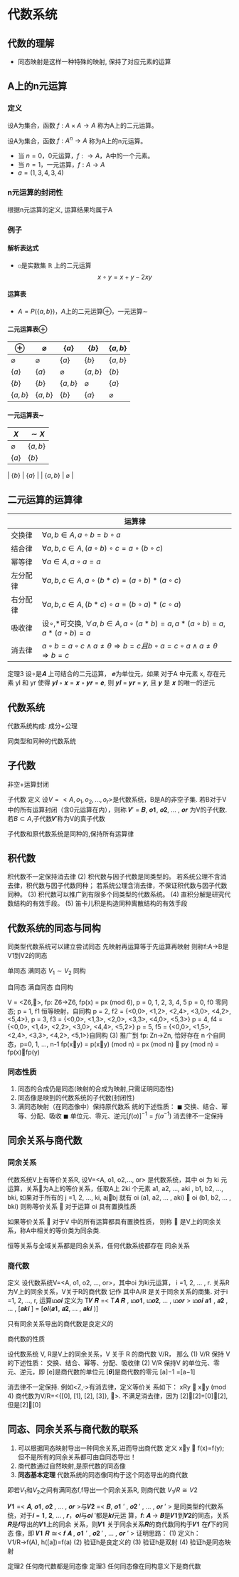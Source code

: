 <!--
 * @Author: chinesehamburger 2576226012@qq.com
 * @Date: 2025-03-21 09:59:29
 * @LastEditors: iming 2576226012@qq.com
 * @LastEditTime: 2025-04-20 21:07:46
 * @FilePath: \CHMath-wiki\docs\discrete_mathematics\algebraic_structure\algebraic_system.md
 * @Description: 这是默认设置,请设置`customMade`, 打开koroFileHeader查看配置 进行设置: https://github.com/OBKoro1/koro1FileHeader/wiki/%E9%85%8D%E7%BD%AE
-->
# 代数系统

## 代数的理解

- 同态映射是这样一种特殊的映射, 保持了对应元素的运算

## A上的n元运算

### 定义

设A为集合，函数 $f: A \times A \rightarrow A$ 称为A上的二元运算。

设A为集合，函数 $f: A^n \rightarrow A$ 称为A上的n元运算。

- 当 $n = 0$，0元运算，$f: \rightarrow A$，A中的一个元素。
- 当 $n = 1$，一元运算，$f: A \rightarrow A$
- $a = (1, 3, 4, 3, 4)$

### n元运算的封闭性

根据n元运算的定义, 运算结果均属于A

### 例子

#### 解析表达式
- `○`是实数集 $\mathbb{R}$ 上的二元运算
  $$
  x \circ y = x + y - 2xy
  $$

#### 运算表
- $A = P(\{a, b\})$，$A$上的二元运算$\oplus$，一元运算$\sim$

#### 二元运算表$\oplus$

| $\oplus$    | $\varnothing$ | $\{a\}$     | $\{b\}$     | $\{a,b\}$   |
| ----------- | ----------- | ----------- | ----------- | ----------- |
| $\varnothing$ | $\varnothing$ | $\{a\}$     | $\{b\}$     | $\{a,b\}$   |
| $\{a\}$     | $\{a\}$     | $\varnothing$ | $\{a,b\}$   | $\{b\}$     |
| $\{b\}$     | $\{b\}$     | $\{a,b\}$   | $\varnothing$ | $\{a\}$     |
| $\{a,b\}$   | $\{a,b\}$   | $\{b\}$     | $\{a\}$     | $\varnothing$ |

#### 一元运算表$\sim$
| $X$         | $\sim X$    |
| ----------- | ----------- |
| $\varnothing$ | $\{a,b\}$   |
| $\{a\}$     | $\{b\}$     |


| $\{b\}$     | $\{a\}$     |
| $\{a,b\}$   | $\varnothing$ |

## 二元运算的运算律

|      | 运算律                                                                                                                         |
| ---- | --------------------------------------------------------------------------------------------------------------------------- |
| 交换律  | $\forall a,b \in A, a \circ b = b \circ a$                                                                                  |
| 结合律  | $\forall a,b,c \in A, (a \circ b) \circ c = a \circ (b \circ c)$                                                            |
| 幂等律  | $\forall a \in A, a \circ a = a$                                                                                            |
| 左分配律 | $\forall a,b,c \in A, a \circ (b * c) = (a \circ b) * (a \circ c)$                                                          |
| 右分配律 | $\forall a,b,c \in A, (b * c) \circ a = (b \circ a) * (c \circ a)$                                                          |
| 吸收律  | 设$\circ$,$*$可交换, $\forall a,b \in A, a \circ (a * b) = a, a * (a \circ b) = a, a * (a \circ b) = a$                         |
| 消去律  | $a \circ b = a \circ c \land a \neq \theta \Rightarrow b = c 且 b \circ a = c \circ a \land a \neq \theta \Rightarrow b = c$ |

定理3 设∘是𝑨 上可结合的二元运算， 𝒆为单位元，如果 对于A 中元素 x, 存在元素 yl 和 yr 使得 𝒚𝒍 ∘ 𝒙 = 𝒙 ∘ 𝒚𝒓 = 𝒆, 则 𝒚𝒍 = 𝒚𝒓 = 𝒚, 且 𝒚 是 𝒙 的唯一的逆元

## 代数系统

代数系统构成: 成分+公理

同类型和同种的代数系统
## 子代数

非空+运算封闭

子代数 
定义 设$V=<A, o_1, o_2,…, o_r>$是代数系统，B是A的非空子集. 若B对于V中的所有运算封闭（含0元运算在内），则称 𝑽′ = 𝑩, 𝒐𝟏, 𝒐𝟐, … , 𝒐𝒓 为V的子代数. 若$B \subset A$,子代数𝑽′称为V的真子代数

子代数和原代数系统是同种的,保持所有运算律

## 积代数

积代数不一定保持消去律
(2) 积代数与因子代数是同类型的。 若系统公理不含消去律，积代数与因子代数同种； 若系统公理含消去律，不保证积代数与因子代数同种。
(3) 积代数可以推广到有限多个同类型的代数系统。
(4) 直积分解是研究代数结构的有效手段。
(5) 笛卡儿积是构造同种离散结构的有效手段

## 代数系统的同态与同构

同类型代数系统可以建立尝试同态
先映射再运算等于先运算再映射
则称f:A->B是V1到V2的同态

单同态
满同态 $V_1 \sim V_2$
同构 

自同态
满自同态
自同构

V = <Z6,>, fp: Z6→Z6, fp(x) = px (mod 6), p = 0, 1, 2, 3, 4, 5 p = 0, f0 零同态; p = 1, f1 恒等映射，自同构 p = 2, f2 = {<0,0>, <1,2>, <2,4>, <3,0>, <4,2>, <5,4>}, p = 3, f3 = {<0,0>, <1,3>, <2,0>, <3,3>, <4,0>, <5,3>} p = 4, f4 = {<0,0>, <1,4>, <2,2>, <3,0>, <4,4>, <5,2>} p = 5, f5 = {<0,0>, <1,5>, <2,4>, <3,3>, <4,2>, <5,1>}自同构 (3) 推广到 fp: Zn→Zn, 恰好存在 n 个自同态，p=0, 1, …, n-1 fp(xy) = p(xy) (mod n) = px (mod n)  py (mod n) = fp(x)fp(y)

### 同态性质

1. 同态的合成仍是同态(映射的合成为映射,只需证明同态性)
2. 同态像是映到的代数系统的子代数(封闭性)
3. 满同态映射（在同态像中）保持原代数系 统的下述性质： ◼ 交换、结合、幂等、分配、吸收 ◼ 单位元、零元、逆元$[f(a)]^{-1} = f(a^{-1})$ 消去律不一定保持

## 同余关系与商代数

### 同余关系

代数系统V上有等价关系R, 
设V=<A, o1, o2,…, or> 是代数系统，其中 oi 为 ki 元 运算，关系为A上的等价关系，任取A上 2ki 个元素 a1, a2, …, aki , b1, b2, …, bki, 如果对于所有的 j =1, 2, …, ki, ajbj 就有 oi (a1, a2, … , aki)  oi (b1, b2, … , bki) 则称等价关系  对于运算 oi 具有置换性质

如果等价关系  对于V 中的所有运算都具有置换性质， 则称  是V上的同余关系，称A中相关的等价类为同余类.

恒等关系与全域关系都是同余关系，任何代数系统都存在 同余关系

### 商代数

定义 设代数系统V=<A, o1, o2, …, or>，其中oi 为ki元运算， i =1, 2, … , r. 关系R为V上的同余关系，V关于R的商代数 记作 其中A/R 是关于同余关系的商集. 对于i =1, 2, …, r, 运算ഥ𝒐𝒊 定义为 Τ𝑽 𝑹 =< Τ𝑨 𝑹 , ഥ𝒐𝟏, ഥ𝒐𝟐, … , ഥ𝒐𝒓 > ഥ𝒐𝒊 𝒂𝟏 , 𝒂𝟐 , … , [𝒂𝒌𝒊 ] = [𝒐𝒊(𝒂𝟏, 𝒂𝟐, … , 𝒂𝒌𝒊 )]

只有同余关系导出的商代数是良定义的

商代数的性质

设代数系统 V, R是V上的同余关系，V 关于 R 的商代数 V/R， 那么 (1) V/R 保持 V 的下述性质： 交换、结合、幂等、分配、吸收律 (2) V/R 保持V 的单位元、零元、逆元，即 [e]是商代数的单位元 [𝜽]是商代数的零元 [a]−1 =[a−1]

消去律不一定保持. 例如<Z,·>有消去律，定义等价关 系如下： xRy  xy (mod 4) 商代数为V/R=<{[0], [1], [2], [3]}, >. 不满足消去律，因为 [2][2]=[0][2], 但是[2][0]

## 同态、同余关系与商代数的联系

1. 可以根据同态映射导出一种同余关系,进而导出商代数 定义 xy  f(x)=f(y); 但不是所有的同余关系都可由自同态导出！
2. 商代数通过自然映射,是原代数的同态像
3. **同态基本定理** 代数系统的同态像同构于这个同态导出的商代数

即若$V_1$和$V_2$之间有满同态f,f导出一个同余关系R,
则商代数 $V_1/R \cong V2$

𝑽𝟏 =< 𝑨, 𝒐𝟏, 𝒐𝟐 , … , 𝒐𝒓 >与𝑽𝟐 =< 𝑩, 𝒐𝟏 ′ , 𝒐𝟐 ′ , … , 𝒐𝒓 ′ > 是同类型的代数系统，对于𝒊 = 𝟏, 𝟐, … , 𝒓，𝒐𝒊与𝒐𝒊 ′都是𝒌𝒊元运 算，𝒇: 𝑨 → 𝑩是𝑽𝟏到𝑽𝟐的同态，关系𝑹是𝒇导出的𝑽𝟏上的同余 关系，则𝑽𝟏 关于同余关系𝑹的商代数同构于𝑽𝟏 在𝒇下的同态 像，即
𝑽𝟏 𝑹 ≅< 𝒇 𝑨 , 𝒐𝟏 ′ , 𝒐𝟐 ′ , … , 𝒐𝒓 ′ >
证明思路： (1) 定义h：V1/R→f(A), h([a])=f(a) (2) 验证h是良定义的 (3) 验证h是双射 (4) 验证h是同态映射

定理2 任何商代数都是同态像 定理3 任何同态像在同构意义下是商代数